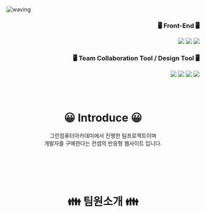 ![waving](https://capsule-render.vercel.app/api?type=waving&height=300&text=Team_develover&fontAlign=65&fontAlignY=40&color=gradient)
<h3 align="right">🖥 Front-End 🖥</h3>
<p align="right">
    <img src="https://img.shields.io/badge/HTML5-E34F26?style=for-the-badge&logo=Html5&logoColor=white">
    <img src="https://img.shields.io/badge/CSS-1572B6?style=for-the-badge&logo=CSS&logoColor=white">
    <img src="https://img.shields.io/badge/JavaScript-F7DF1E?style=for-the-badge&logo=Javascript&logoColor=white">
</p>
<h3 align="right">🖥 Team Collaboration Tool / Design Tool 🖥</h3>
<p align="right">
    <img src="https://img.shields.io/badge/Git-F05032?style=for-the-badge&logo=Git&logoColor=white">
    <img src="https://img.shields.io/badge/Notion-000000?style=for-the-badge&logo=Notion&logoColor=white">
    <img src="https://img.shields.io/badge/Figma-F24E1E?style=for-the-badge&logo=Figma&logoColor=white">
    <img src="https://img.shields.io/badge/photoshop-31A8FF?style=for-the-badge&logo=adobe photoshop&logoColor=white">
</p>
<br>
<br>
<div align="center">
    <h1>😀 Introduce 😀</h1>
    <p>
        그린컴퓨터아카데미에서 진행한 팀프로젝트이며<br>
       개발자를 구매한다는 컨셉의 반응형 웹사이트 입니다.
    </p>
    <br>
    <br>
    <br>
    <br>
    <h1>👪 팀원소개 👪</h1>


</div>
